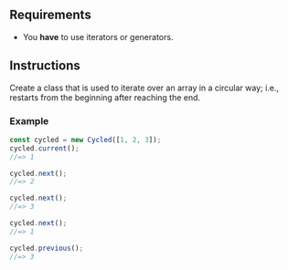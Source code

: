 ## Requirements

- You **have** to use iterators or generators.

## Instructions

Create a class that is used to iterate over an array in a circular way;
i.e., restarts from the beginning after reaching the end.

### Example

```js
const cycled = new Cycled([1, 2, 3]);
cycled.current();
//=> 1

cycled.next();
//=> 2

cycled.next();
//=> 3

cycled.next();
//=> 1

cycled.previous();
//=> 3
```

